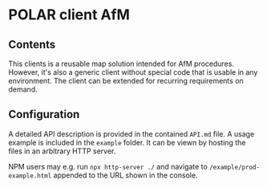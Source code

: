 # POLAR client AfM

## Contents

This clients is a reusable map solution intended for AfM procedures. However, it's also a generic client without special code that is usable in any environment. The client can be extended for recurring requirements on demand.

## Configuration

A detailed API description is provided in the contained `API.md` file. A usage example is included in the `example` folder. It can be viewn by hosting the files in an arbitrary HTTP server.

NPM users may e.g. run `npx http-server ./` and navigate to `/example/prod-example.html` appended to the URL shown in the console.
